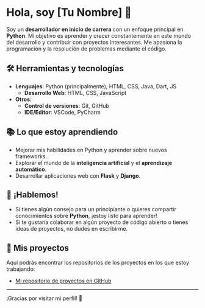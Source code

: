 # Hola, soy [Tu Nombre] 👋

Soy un **desarrollador en inicio de carrera** con un enfoque principal en **Python**. Mi objetivo es aprender y crecer constantemente en este mundo del desarrollo y contribuir con proyectos interesantes. Me apasiona la programación y la resolución de problemas mediante el código.

## 🛠️ Herramientas y tecnologías

- **Lenguajes**: Python (principalmente), HTML, CSS, Java, Dart, JS
  - **Desarrollo Web**: HTML, CSS, JavaScript
- **Otros**:
  - **Control de versiones**: Git, GitHub
  - **IDE/Editor**: VSCode, PyCharm


## 📚 Lo que estoy aprendiendo

- Mejorar mis habilidades en Python y aprender sobre nuevos frameworks.
- Explorar el mundo de la **inteligencia artificial** y el **aprendizaje automático**.
- Desarrollar aplicaciones web con **Flask** y **Django**.

## 💬 ¡Hablemos!

- Si tienes algún consejo para un principiante o quieres compartir conocimientos sobre **Python**, ¡estoy listo para aprender!
- Si te gustaría colaborar en algún proyecto de código abierto o tienes ideas de proyectos, no dudes en escribirme.

## 📂 Mis proyectos

Aquí podrás encontrar los repositorios de los proyectos en los que estoy trabajando:

- [Mi repositorio de proyectos en GitHub](https://github.com/tu_usuario)

---

¡Gracias por visitar mi perfil! 🚀
